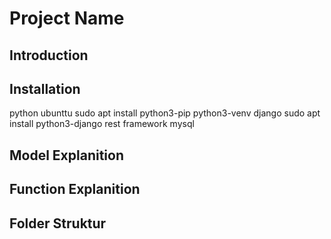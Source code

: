 # Project Name 
## Introduction 
## Installation
python
ubunttu
sudo apt install python3-pip python3-venv
django sudo apt install python3-django
rest framework
mysql

## Model Explanition
## Function Explanition
## Folder Struktur
